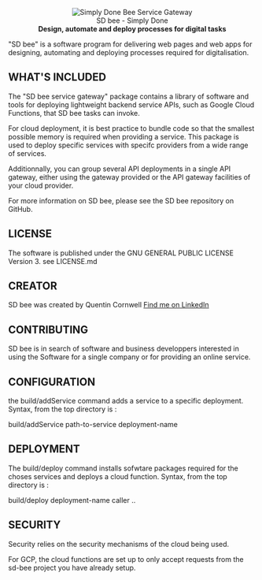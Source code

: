 <p align="center">
<img src="https://www.sd-bee.com/upload/O0W1b3s20_logosite.png" alt="Simply Done Bee Service Gateway" /><br>
SD bee - Simply Done<br>
<strong>Design, automate and deploy processes for digital tasks</strong>
</p>

"SD bee" is a software program for delivering web pages and web apps for designing, automating and deploying processes required for digitalisation.

## WHAT'S INCLUDED

The "SD bee service gateway" package contains a library of software and tools for deploying lightweight backend service APIs, such as Google Cloud Functions, that SD bee tasks can invoke.

For cloud deployment, it is best practice to bundle code so that the smallest possible memory is required when providing a service. This package is used to deploy specific services with specifc providers from a wide range of services.

Additionnally, you can group several API deployments in a single API gateway, either using the gateway provided or the API gateway facilities of your cloud provider.

For more information on SD bee, please see the SD bee repository on GitHub.

## LICENSE

The software is published under the GNU GENERAL PUBLIC LICENSE Version 3.
see LICENSE.md

## CREATOR

SD bee was created by Quentin Cornwell
[Find me on LinkedIn](https://www.linkedin.com/in/quentin-cornwell-895b0a/)

## CONTRIBUTING

SD bee is in search of software and business developpers interested in using the Software for a single company or for providing an online service.

## CONFIGURATION

the build/addService command adds a service to  a specific deployment. Syntax, from the top directory is :

build/addService path-to-service deployment-name

## DEPLOYMENT

The build/deploy command installs sofwtare packages required for the choses services and deploys a cloud function. Syntax, from the top directory is :

build/deploy deployment-name caller ..

## SECURITY

Security relies on the security mechanisms of the cloud being used. 

For GCP, the cloud functions are set up to only accept requests from the sd-bee project you have already setup.

